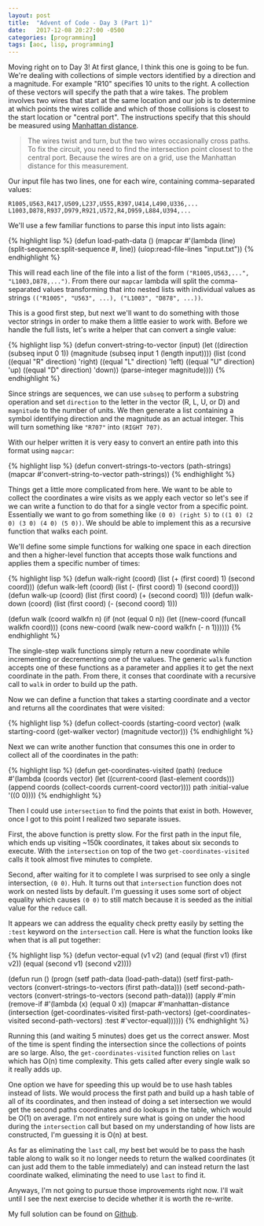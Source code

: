 ```yaml
---
layout: post
title:  "Advent of Code - Day 3 (Part 1)"
date:   2017-12-08 20:27:00 -0500
categories: [programming]
tags: [aoc, lisp, programming]
---
```


Moving right on to Day 3! At first glance, I think this one is going to be fun. We're dealing with collections of simple vectors identified by a direction and a magnitude. For example "R10" specifies 10 units to the right. A collection of these vectors will specify the path that a wire takes. The problem involves two wires that start at the same location and our job is to determine at which points the wires collide and which of those collisions is closest to the start location or "central port". The instructions specify that this should be measured using [Manhattan distance][manhattan].

> The wires twist and turn, but the two wires occasionally cross paths. To fix the circuit, you need to find the intersection point closest to the central port. Because the wires are on a grid, use the Manhattan distance for this measurement.

Our input file has two lines, one for each wire, containing comma-separated values:

```
R1005,U563,R417,U509,L237,U555,R397,U414,L490,U336,...
L1003,D878,R937,D979,R921,U572,R4,D959,L884,U394,...
```

We'll use a few familiar functions to parse this input into lists again:

{% highlight lisp %}
(defun load-path-data ()
    (mapcar
        #'(lambda (line) (split-sequence:split-sequence #\, line))
        (uiop:read-file-lines "input.txt"))
{% endhighlight %}

This will read each line of the file into a list of the form `("R1005,U563,...", "L1003,D878,...")`. From there our `mapcar` lambda will split the comma-separated values transforming that into nested lists with individual values as strings `(("R1005", "U563", ...), ("L1003", "D878", ...))`.

This is a good first step, but next we'll want to do something with those vector strings in order to make them a little easier to work with. Before we handle the full lists, let's write a helper that can convert a single value:

{% highlight lisp %}
(defun convert-string-to-vector (input)
    (let 
        ((direction (subseq input 0 1))
         (magnitude (subseq input 1 (length input))))
            (list
                (cond ((equal "R" direction) 'right)
                      ((equal "L" direction) 'left)
                      ((equal "U" direction) 'up)
                      ((equal "D" direction) 'down))
                (parse-integer magnitude))))
{% endhighlight %}

Since strings are sequences, we can use `subseq` to perform a substring operation and set `direction` to the letter in the vector (R, L, U, or D) and `magnitude` to the number of units. We then generate a list containing a symbol identifying direction and the magnitude as an actual integer. This will turn something like `"R707"` into `(RIGHT 707)`.

With our helper written it is very easy to convert an entire path into this format using `mapcar`:

{% highlight lisp %}
(defun convert-strings-to-vectors (path-strings)
    (mapcar #'convert-string-to-vector path-strings))
{% endhighlight %}

Things get a little more complicated from here. We want to be able to collect the coordinates a wire visits as we apply each vector so let's see if we can write a function to do that for a single vector from a specific point. Essentially we want to go from something like `(0 0) (right 5)` to `((1 0) (2 0) (3 0) (4 0) (5 0))`. We should be able to implement this as a recursive function that walks each point.

We'll define some simple functions for walking one space in each direction and then a higher-level function that accepts those walk functions and applies them a specific number of times:

{% highlight lisp %}
(defun walk-right (coord)
    (list (+ (first coord) 1) (second coord)))
(defun walk-left (coord)
    (list (- (first coord) 1) (second coord)))
(defun walk-up (coord)
    (list (first coord) (+ (second coord) 1)))
(defun walk-down (coord)
    (list (first coord) (- (second coord) 1)))

(defun walk (coord walkfn n)
    (if (not (equal 0 n))
        (let ((new-coord (funcall walkfn coord)))
        (cons
            new-coord
            (walk new-coord walkfn (- n 1))))))
{% endhighlight %}

The single-step walk functions simply return a new coordinate while incrementing or decrementing one of the values. The generic `walk` function accepts one of these functions as a parameter and applies it to get the next coordinate in the path. From there, it conses that coordinate with a recursive call to `walk` in order to build up the path.

Now we can define a function that takes a starting coordinate and a vector and returns all the coordinates that were visited:

{% highlight lisp %}
(defun collect-coords (starting-coord vector)
    (walk
        starting-coord
        (get-walker vector)
        (magnitude vector)))
{% endhighlight %}

Next we can write another function that consumes this one in order to collect all of the coordinates in the path:

{% highlight lisp %}
(defun get-coordinates-visited (path)
    (reduce
        #'(lambda (coords vector)
            (let ((current-coord (last-element coords)))
            (append coords (collect-coords current-coord vector))))
        path
        :initial-value '((0 0))))
{% endhighlight %}

Then I could use `intersection` to find the points that exist in both. However, once I got to this point I realized two separate issues. 

First, the above function is pretty slow. For the first path in the input file, which ends up visiting ~150k coordinates, it takes about six seconds to execute. With the `intersection` on top of the two `get-coordinates-visited` calls it took almost five minutes to complete. 

Second, after waiting for it to complete I was surprised to see only a single intersection, `(0 0)`. Huh. It turns out that `intersection` function does not work on nested lists by default. I'm guessing it uses some sort of object equality which causes `(0 0)` to still match because it is seeded as the initial value for the `reduce` call.

It appears we can address the equality check pretty easily by setting the `:test` keyword on the `intersection` call. Here is what the function looks like when that is all put together:

{% highlight lisp %}
(defun vector-equal (v1 v2)
    (and
        (equal (first v1) (first v2))
        (equal (second v1) (second v2))))

(defun run ()
    (progn
        (setf path-data (load-path-data))
        (setf first-path-vectors (convert-strings-to-vectors (first path-data)))
        (setf second-path-vectors (convert-strings-to-vectors (second path-data)))
        (apply #'min
            (remove-if #'(lambda (x) (equal 0 x))
                (mapcar
                    #'manhattan-distance 
                    (intersection 
                        (get-coordinates-visited first-path-vectors)
                        (get-coordinates-visited second-path-vectors)
                        :test #'vector-equal))))))
{% endhighlight %}

Running this (and waiting 5 minutes) does get us the correct answer. Most of the time is spent finding the intersection since the collections of points are so large. Also, the `get-coordinates-visited` function relies on `last` which has O(n) time complexity. This gets called after every single walk so it really adds up.

One option we have for speeding this up would be to use hash tables instead of lists. We would process the first path and build up a hash table of all of its coordinates, and then instead of doing a set intersection we would get the second paths coordinates and do lookups in the table, which would be O(1) on average. I'm not entirely sure what is going on under the hood during the `intersection` call but based on my understanding of how lists are constructed, I'm guessing it is O(n) at best.

As far as eliminating the `last` call, my best bet would be to pass the hash table along to walk so it no longer needs to return the walked coordinates (it can just add them to the table immediately) and can instead return the last coordinate walked, eliminating the need to use `last` to find it.

Anyways, I'm not going to pursue those improvements right now. I'll wait until I see the next exercise to decide whether it is worth the re-write.

My full solution can be found on [Github][gh].

[manhattan]: https://en.wikipedia.org/wiki/Taxicab_geometry
[gh]: https://github.com/mattherman/advent-of-code-2019